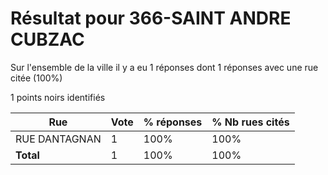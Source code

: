 # Résultat pour 366-SAINT ANDRE CUBZAC

Sur l'ensemble de la ville il y a eu 1 réponses dont 1 réponses avec une rue citée (100%)

1 points noirs identifiés

| Rue | Vote | % réponses | % Nb rues cités|
|-----|------|------------|----------------|
| RUE DANTAGNAN | 1 | 100% | 100%|
| **Total** | 1 | 100% | 100%|
